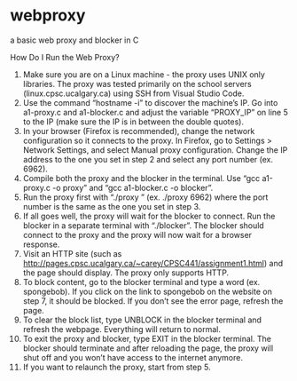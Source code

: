 # webproxy
a basic web proxy and blocker in C

How Do I Run the Web Proxy?
  1. Make sure you are on a Linux machine - the proxy uses UNIX only libraries. The proxy was tested primarily on the school servers (linux.cpsc.ucalgary.ca) using SSH from Visual Studio Code.
  2. Use the command “hostname -i” to discover the machine’s IP. Go into a1-proxy.c and a1-blocker.c and adjust the variable “PROXY_IP” on line 5 to the IP (make sure the IP is in between the double quotes).
  3. In your browser (Firefox is recommended), change the network configuration so it connects to the proxy. In Firefox, go to Settings > Network Settings, and select Manual proxy configuration. Change the IP address to the one you set in step 2 and select any port number (ex. 6962).
  4. Compile both the proxy and the blocker in the terminal. Use “gcc a1-proxy.c -o proxy” and “gcc a1-blocker.c -o blocker”.
  5. Run the proxy first with “./proxy <port number>” (ex. ./proxy 6962) where the port number is the same as the one you set in step 3.
  6. If all goes well, the proxy will wait for the blocker to connect. Run the blocker in a separate terminal with “./blocker”. The blocker should connect to the proxy and the proxy will now wait for a browser response.
  7. Visit an HTTP site (such as http://pages.cpsc.ucalgary.ca/~carey/CPSC441/assignment1.html) and the page should display. The proxy only supports HTTP.
  8. To block content, go to the blocker terminal and type a word (ex. spongebob). If you click on the link to spongebob on the website on step 7, it should be blocked. If you don’t see the error page, refresh the page.
  9. To clear the block list, type UNBLOCK in the blocker terminal and refresh the webpage. Everything will return to normal.
  10. To exit the proxy and blocker, type EXIT in the blocker terminal. The blocker should terminate and after reloading the page, the proxy will shut off and you won’t have access to the internet anymore.
  11. If you want to relaunch the proxy, start from step 5.
